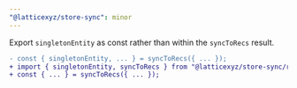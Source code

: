```yaml
---
"@latticexyz/store-sync": minor
---
```


Export `singletonEntity` as const rather than within the `syncToRecs` result.

```diff
- const { singletonEntity, ... } = syncToRecs({ ... });
+ import { singletonEntity, syncToRecs } from "@latticexyz/store-sync/recs";
+ const { ... } = syncToRecs({ ... });
```
